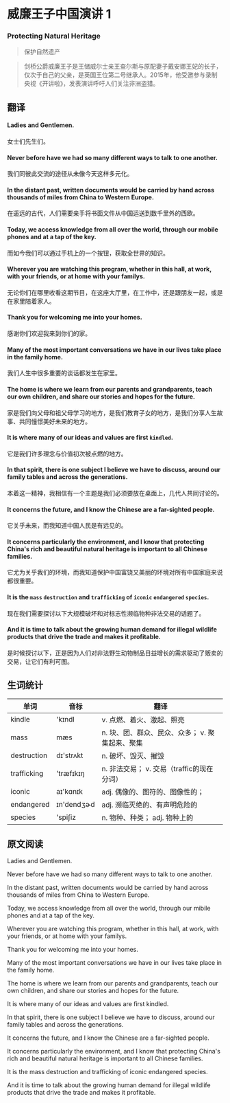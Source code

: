 # 威廉王子中国演讲 1
### Protecting Natural Heritage 
>保护自然遗产

>剑桥公爵威廉王子是王储威尔士亲王查尔斯与原配妻子戴安娜王妃的长子，仅次于自己的父亲，是英国王位第二号继承人。2015年，他受邀参与录制央视《开讲啦》，发表演讲呼吁人们关注非洲盗猎。

## 翻译
#### Ladies and Gentlemen.
女士们先生们。
#### Never before have we had so many different ways to talk to one another.
我们同彼此交流的途径从未像今天这样多元化。
#### In the distant past, written documents would be carried by hand across thousands of miles from China to Western Europe.
在遥远的古代，人们需要亲手将书面文件从中国运送到数千里外的西欧。
#### Today, we access knowledge from all over the world, through our mobile phones and at a tap of the key.
而如今我们可以通过手机上的一个按钮，获取全世界的知识。
#### Wherever you are watching this program, whether in this hall, at work, with your friends, or at home with your familys.
无论你们在哪里收看这期节目，在这座大厅里，在工作中，还是跟朋友一起，或是在家里陪着家人。
#### Thank you for welcoming me into your homes.
感谢你们欢迎我来到你们的家。
#### Many of the most important conversations we have in our lives take place in the family home.
我们人生中很多重要的谈话都发生在家里。
#### The home is where we learn from our parents and grandparents, teach our own children, and share our stories and hopes for the future.
家是我们向父母和祖父母学习的地方，是我们教育子女的地方，是我们分享人生故事、共同憧憬美好未来的地方。
#### It is where many of our ideas and values are first `kindled`.
它是我们许多理念与价值初次被点燃的地方。
#### In that spirit, there is one subject I believe we have to discuss, around our family tables and across the generations.
本着这一精神，我相信有一个主题是我们必须要放在桌面上，几代人共同讨论的。
#### It concerns the future, and I know the Chinese are a far-sighted people.
它关乎未来，而我知道中国人民是有远见的。
#### It concerns particularly the environment, and I know that protecting China's rich and beautiful natural heritage is important to all Chinese families.
它尤为关乎我们的环境，而我知道保护中国富饶又美丽的环境对所有中国家庭来说都很重要。
#### It is the `mass` `destruction` and `trafficking` of `iconic` `endangered` `species`.
现在我们需要探讨以下大规模破坏和对标志性濒临物种非法交易的话题了。
#### And it is time to talk about the growing human demand for illegal wildlife products that drive the trade and makes it profitable.
是时候探讨以下，正是因为人们对非法野生动物制品日益增长的需求驱动了贩卖的交易，让它们有利可图。

## 生词统计
| 单词 | 音标 | 翻译 |
|-|-|-|
| kindle | 'kɪndl | v. 点燃、着火、激起、照亮 |
| mass | mæs | n. 块、团、群众、民众、众多； v. 聚集起来、聚集 |
| destruction | dɪ'strʌkt | n. 破坏、毁灭、摧毁 |
| trafficking | 'træfɪkɪŋ | n. 非法交易； v. 交易（traffic的现在分词） |
| iconic | aɪ'kɑnɪk | adj. 偶像的、图符的、图像性的； |
| endangered | ɪn'dendʒɚd | adj. 濒临灭绝的、有声明危险的 |
| species | 'spiʃiz | n. 物种、种类； adj. 物种上的 |

## 原文阅读
Ladies and Gentlemen.

Never before have we had so many different ways to talk to one another.

In the distant past, written documents would be carried by hand across thousands of miles from China to Western Europe.

Today, we access knowledge from all over the world, through our mibile phones and at a tap of the key.

Wherever you are watching this program, whether in this hall, at work, with your friends, or at home with your familys.

Thank you for welcoming me into your homes.

Many of the most important conversations we have in our lives take place in the family home.

The home is where we learn from our parents and grandparents, teach our own children, and share our stories and hopes for the future.

It is where many of our ideas and values are first kindled.

In that spirit, there is one subject I believe we have to discuss, around our family tables and across the generations.

It concerns the future, and I know the Chinese are a far-sighted people.

It concerns particularly the environment, and I know that protecting China's rich and beautiful natural heritage is important to all Chinese families.

It is the mass destruction and trafficking of iconic endangered species.

And it is time to talk about the growing human demand for illegal wildlife products that drive the trade and makes it profitable.

<src-rtyAudio :src="'https://rtyresources2019.github.io/2019-May/Protecting Natural Heritage.mp3'"></src-rtyAudio>
